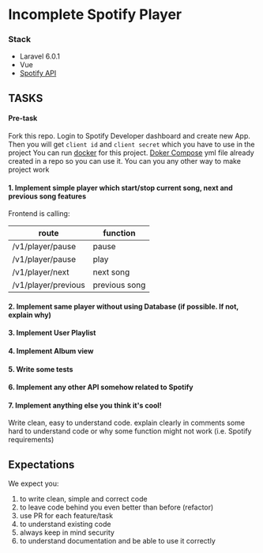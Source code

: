 # Incomplete Spotify Player

### Stack
- Laravel 6.0.1
- Vue
- [Spotify API](https://developer.spotify.com/)

## TASKS

#### Pre-task
Fork this repo.
Login to Spotify Developer dashboard and create new App. Then you will get `client id` and `client secret` which you have to use in the project
You can run [docker](https://www.docker.com/) for this project. [Doker Compose](https://docs.docker.com/compose/) yml file already created in a repo so you can use it. You can you any other way to make project work

#### 1. Implement simple player which start/stop current song, next and previous song features
Frontend is calling: 

| route | function |
| --- | --- |
| /v1/player/pause | pause |
| /v1/player/pause | play |
| /v1/player/next | next song |
| /v1/player/previous | previous song |


#### 2. Implement same player without using Database (if possible. If not, explain why)

#### 3. Implement User Playlist

#### 4. Implement Album view

#### 5. Write some tests

#### 6. Implement any other API somehow related to Spotify

#### 7. Implement anything else you think it's cool!

Write clean, easy to understand code. explain clearly in comments some hard to understand code or why some function might not work (i.e. Spotify requirements)

## Expectations

We expect you:
1. to write clean, simple and correct code
2. to leave code behind you even better than before (refactor)
3. use PR for each feature/task
4. to understand existing code
5. always keep in mind security
6. to understand documentation and be able to use it correctly

